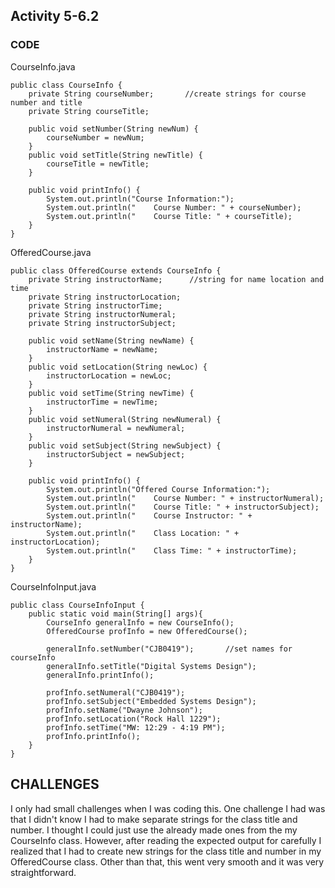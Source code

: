 ## Activity 5-6.2
### CODE
CourseInfo.java  
```
public class CourseInfo {
    private String courseNumber;       //create strings for course number and title
    private String courseTitle;

    public void setNumber(String newNum) {
        courseNumber = newNum;
    }
    public void setTitle(String newTitle) {
        courseTitle = newTitle;
    }

    public void printInfo() {
        System.out.println("Course Information:");
        System.out.println("    Course Number: " + courseNumber);
        System.out.println("    Course Title: " + courseTitle);
    }
}
```
OfferedCourse.java  
```
public class OfferedCourse extends CourseInfo {
    private String instructorName;      //string for name location and time
    private String instructorLocation;
    private String instructorTime;
    private String instructorNumeral;
    private String instructorSubject;

    public void setName(String newName) {
        instructorName = newName;
    }
    public void setLocation(String newLoc) {
        instructorLocation = newLoc;
    }
    public void setTime(String newTime) {
        instructorTime = newTime;
    }
    public void setNumeral(String newNumeral) {
        instructorNumeral = newNumeral;
    }
    public void setSubject(String newSubject) {
        instructorSubject = newSubject;
    }

    public void printInfo() {
        System.out.println("Offered Course Information:");
        System.out.println("    Course Number: " + instructorNumeral);
        System.out.println("    Course Title: " + instructorSubject);
        System.out.println("    Course Instructor: " + instructorName);
        System.out.println("    Class Location: " + instructorLocation);
        System.out.println("    Class Time: " + instructorTime);
    }
}
```
CourseInfoInput.java  
```
public class CourseInfoInput {
    public static void main(String[] args){
        CourseInfo generalInfo = new CourseInfo();
        OfferedCourse profInfo = new OfferedCourse();

        generalInfo.setNumber("CJB0419");       //set names for courseInfo
        generalInfo.setTitle("Digital Systems Design");
        generalInfo.printInfo();

        profInfo.setNumeral("CJB0419");
        profInfo.setSubject("Embedded Systems Design");
        profInfo.setName("Dwayne Johnson");
        profInfo.setLocation("Rock Hall 1229");
        profInfo.setTime("MW: 12:29 - 4:19 PM");
        profInfo.printInfo();
    }
}
```
## CHALLENGES
I only had small challenges when I was coding this. One challenge I had was that I didn't know I had to make separate strings for the class title and number. I thought I could just use the already made ones from the my CourseInfo class. However, after reading the expected output for carefully I realized that I had to create new strings for the class title and number in my OfferedCourse class. Other than that, this went very smooth and it was very straightforward.
